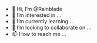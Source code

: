 - 👋 Hi, I’m @Rainblade
- 👀 I’m interested in ...
- 🌱 I’m currently learning ...
- 💞️ I’m looking to collaborate on ...
- 📫 How to reach me ...

<!---
Rainblade/Rainblade is a ✨ special ✨ repository because its `README.md` (this file) appears on your GitHub profile.
You can click the Preview link to take a look at your changes.
--->
